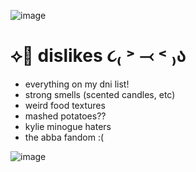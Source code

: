 ![image](https://github.com/user-attachments/assets/fd4b18ff-b447-41e2-a9d3-6347abe4e3fb)

# ⟡🦕 dislikes ૮₍ ˃ ⤙ ˂ ₎ა

- everything on my dni list!
- strong smells (scented candles, etc)
- weird food textures
- mashed potatoes??
- kylie minogue haters
- the abba fandom :(

![image](https://github.com/user-attachments/assets/fd4b18ff-b447-41e2-a9d3-6347abe4e3fb)

